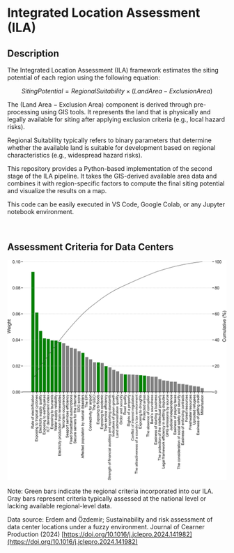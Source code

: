 # Integrated Location Assessment (ILA)


## Description
The Integrated Location Assessment (ILA) framework estimates the siting potential of each region using the following equation:

$$
Siting Potential = Regional Suitability × (Land Area − Exclusion Area)
$$

The (Land Area − Exclusion Area) component is derived through pre-processing using GIS tools. It represents the land that is physically and legally available for siting after applying exclusion criteria (e.g., local hazard risks).

Regional Suitability typically refers to binary parameters that determine whether the available land is suitable for development based on regional characteristics (e.g., widespread hazard risks).

This repository provides a Python-based implementation of the second stage of the ILA pipeline. It takes the GIS-derived available area data and combines it with region-specific factors to compute the final siting potential and visualize the results on a map.

This code can be easily executed in VS Code, Google Colab, or any Jupyter notebook environment.

<br>

## Assessment Criteria for Data Centers

![criteria](output/criteria_pareto_all.jpg)

Note:
Green bars indicate the regional criteria incorporated into our ILA. Gray bars represent criteria typically assessed at the national level or lacking available regional-level data.

Data source:
Erdem and Özdemir; Sustainability and risk assessment of data center locations under a fuzzy environment. Journal of Cearner Production (2024)
[https://doi.org/10.1016/j.jclepro.2024.141982](https://doi.org/10.1016/j.jclepro.2024.141982)
